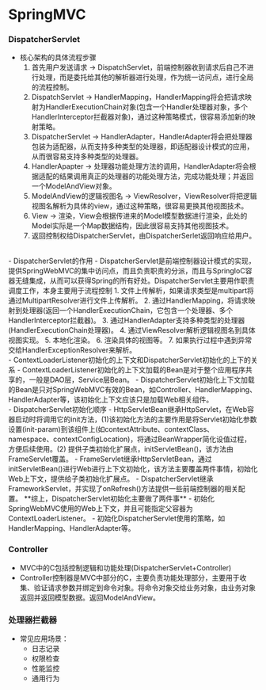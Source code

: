 # SpringMVC
### DispatcherServlet
- 核心架构的具体流程步骤
    1. 首先用户发送请求 -> DispatchServlet，前端控制器收到请求后自己不进行处理，而是委托给其他的解析器进行处理，作为统一访问点，进行全局的流程控制。
    2. DispatchServlet -> HandlerMapping，HandlerMapping将会把请求映射为HandlerExecutionChain对象(包含一个Handler处理器对象，多个HandlerInterceptor拦截器对象)，通过这种策略模式，很容易添加新的映射策略。
    3. DispatcherServlet -> HandlerAdapter，HandlerAdapter将会把处理器包装为适配器，从而支持多种类型的处理器，即适配器设计模式的应用，从而很容易支持多种类型的处理器。
    4. HandlerApapter -> 处理器功能处理方法的调用，HandlerAdapter将会根据适配的结果调用真正的处理器的功能处理方法，完成功能处理；并返回一个ModelAndView对象。
    5. ModelAndView的逻辑视图名 -> ViewResolver，ViewResolver将把逻辑视图名解析为具体的view，通过这种策略，很容易更换其他视图技术。
    6. View -> 渲染，View会根据传进来的Model模型数据进行渲染，此处的Model实际是一个Map数据结构，因此很容易支持其他视图技术。
    7. 返回控制权给DispatcherServlet，由DispatcherSerlet返回响应给用户。
<br>
- DispatcherServlet的作用
    - DispatcherServlet是前端控制器设计模式的实现，提供SpringWebMVC的集中访问点，而且负责职责的分派，而且与SpringIoC容器无缝集成，从而可以获得Spring的所有好处。DispatcherServlet主要用作职责调度工作，本身主要用于流程控制
    1. 文件上传解析，如果请求类型是multipart将通过MultipartResolver进行文件上传解析。
    2. 通过HandlerMapping，将请求映射到处理器(返回一个HandlerExecutionChain，它包含一个处理器、多个HandlerInterceptor拦截器)。
    3. 通过HandlerAdapter支持多种类型的处理器(HandlerExecutionChain处理器)。
    4. 通过ViewResolver解析逻辑视图名到具体视图实现。
    5. 本地化渲染。
    6. 渲染具体的视图等。
    7. 如果执行过程中遇到异常交给HandlerExceptionResolver来解析。
<br>
- ContextLoaderListener初始化的上下文和DispatcherServlet初始化的上下的关系
    - ContextLoaderListener初始化的上下文加载的Bean是对于整个应用程序共享的，一般是DAO层，Service层Bean。
    - DispatcherServlet初始化上下文加载的Bean是只对SpringWebMVC有效的Bean，如Controller、HandlerMapping、HandlerAdapter等，该初始化上下文应该只是加载Web相关组件。
<br>
- DispatcherServlet初始化顺序
    - HttpServletBean继承HttpServlet，在Web容器启动时将调用它的init方法，(1)该初始化方法的主要作用是将Servlet初始化参数设置(init-param)到该组件上(如contextAttribute、contextClass、namespace、contextConfigLocation)，将通过BeanWrapper简化设值过程，方便后续使用。(2) 提供子类初始化扩展点，initServletBean()，该方法由FrameServlet覆盖。
    - FrameServlet继承HttpServletBean，通过initServletBean()进行Web进行上下文初始化，该方法主要覆盖两件事情，初始化Web上下文，提供给子类初始化扩展点。
    - DispatcherServlet继承FrameworkServlet，并实现了onRefresh()方法提供一些前端控制器的相关配置。
    **综上，DispatcherServlet初始化主要做了两件事**
    - 初始化SpringWebMVC使用的Web上下文，并且可能指定父容器为ContextLoaderListener。
    - 初始化DispatcherServlet使用的策略，如HandlerMapping、HandlerAdapter等。

### Controller
- MVC中的C包括控制逻辑和功能处理(DispatcherServlet+Controller)
- Controller控制器是MVC中部分的C，主要负责功能处理部分，主要用于收集、验证请求参数并绑定到命令对象。将命令对象交给业务对象，由业务对象返回并返回模型数据。返回ModelAndView。


### 处理器拦截器
- 常见应用场景：
    - 日志记录
    - 权限检查
    - 性能监控
    - 通用行为